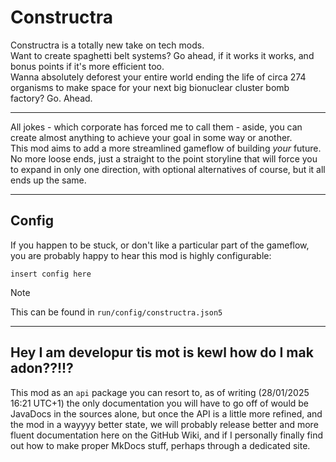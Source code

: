 # Constructra
Constructra is a totally new take on tech mods.  
Want to create spaghetti belt systems? Go ahead, if it works it works, and bonus points if it's more efficient too.  
Wanna absolutely deforest your entire world ending the life of circa 274 organisms to make space for your next big bionuclear cluster bomb factory? Go. Ahead.  

---
All jokes - which corporate has forced me to call them - aside, you can create almost anything to achieve your goal in some way or another.  
This mod aims to add a more streamlined gameflow of building _your_ future. No more loose ends, just a straight to the point storyline that will force you to expand in only one direction, with optional alternatives of course, but it all ends up the same.  

---
## Config
If you happen to be stuck, or don't like a particular part of the gameflow, you are probably happy to hear this mod is highly configurable:
```json5
insert config here
```
> [!NOTE]  
> This can be found in `run/config/constructra.json5`
---
## Hey I am developur tis mot is kewl how do I mak adon??!!?
This mod as an `api` package you can resort to, as of writing (28/01/2025 16:21 UTC+1) the only documentation you will have to go off of would be JavaDocs in the sources alone, but once the API is a little more refined, and the mod in a wayyyy better state, we will probably release better and more fluent documentation here on the GitHub Wiki, and if I personally finally find out how to make proper MkDocs stuff, perhaps through a dedicated site.